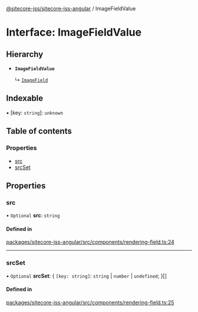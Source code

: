 [@sitecore-jss/sitecore-jss-angular](../README.md) / ImageFieldValue

# Interface: ImageFieldValue

## Hierarchy

- **`ImageFieldValue`**

  ↳ [`ImageField`](ImageField.md)

## Indexable

▪ [key: `string`]: `unknown`

## Table of contents

### Properties

- [src](ImageFieldValue.md#src)
- [srcSet](ImageFieldValue.md#srcset)

## Properties

### src

• `Optional` **src**: `string`

#### Defined in

[packages/sitecore-jss-angular/src/components/rendering-field.ts:24](https://github.com/Sitecore/jss/blob/e104237d0/packages/sitecore-jss-angular/src/components/rendering-field.ts#L24)

___

### srcSet

• `Optional` **srcSet**: \{ `[key: string]`: `string` \| `number` \| `undefined`;  }[]

#### Defined in

[packages/sitecore-jss-angular/src/components/rendering-field.ts:25](https://github.com/Sitecore/jss/blob/e104237d0/packages/sitecore-jss-angular/src/components/rendering-field.ts#L25)

